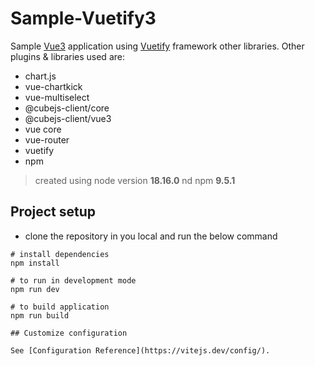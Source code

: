 # Sample-Vuetify3

Sample [Vue3](https://vuejs.org/guide/introduction.html) application using [Vuetify](https://vuetifyjs.com/en/) framework other libraries.
Other plugins & libraries used are:
<ul>

<li> chart.js
<li> vue-chartkick
<li> vue-multiselect
<li> @cubejs-client/core
<li> @cubejs-client/vue3
<li> vue core
<li> vue-router
<li> vuetify
<li> npm

</ul>

>created using node version **18.16.0** nd npm **9.5.1**

## Project setup

- clone the repository in you local and run the below command

```
# install dependencies
npm install

# to run in development mode
npm run dev

# to build application
npm run build

## Customize configuration

See [Configuration Reference](https://vitejs.dev/config/).
